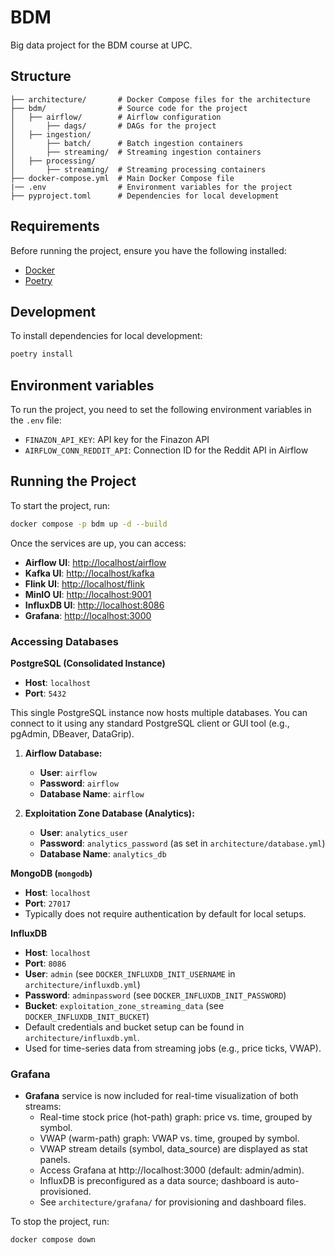 # BDM

Big data project for the BDM course at UPC.

## Structure

```
├── architecture/       # Docker Compose files for the architecture
├── bdm/                # Source code for the project
│   ├── airflow/        # Airflow configuration
│       ├── dags/       # DAGs for the project
│   ├── ingestion/      
│       ├── batch/      # Batch ingestion containers
│       ├── streaming/  # Streaming ingestion containers
│   ├── processing/     
│       ├── streaming/  # Streaming processing containers
├── docker-compose.yml  # Main Docker Compose file
|── .env                # Environment variables for the project
├── pyproject.toml      # Dependencies for local development
```

## Requirements

Before running the project, ensure you have the following installed:

- [Docker](https://docs.docker.com/get-docker/)
- [Poetry](https://python-poetry.org/docs/#installation)

## Development

To install dependencies for local development:

```sh
poetry install
```

## Environment variables

To run the project, you need to set the following environment variables in the `.env` file:

- `FINAZON_API_KEY`: API key for the Finazon API
- `AIRFLOW_CONN_REDDIT_API`: Connection ID for the Reddit API in Airflow

## Running the Project

To start the project, run:

```sh
docker compose -p bdm up -d --build
```

Once the services are up, you can access:

- **Airflow UI**: [http://localhost/airflow](http://localhost/airflow)
- **Kafka UI**: [http://localhost/kafka](http://localhost/kafka)
- **Flink UI**: [http://localhost/flink](http://localhost/flink)
- **MinIO UI**: [http://localhost:9001](http://localhost:9001)
- **InfluxDB UI**: [http://localhost:8086](http://localhost:8086)
- **Grafana**: [http://localhost:3000](http://localhost:3000)

### Accessing Databases

**PostgreSQL (Consolidated Instance)**

- **Host**: `localhost`
- **Port**: `5432`

This single PostgreSQL instance now hosts multiple databases. You can connect to it using any standard PostgreSQL client
or GUI tool (e.g., pgAdmin, DBeaver, DataGrip).

1. **Airflow Database:**
    * **User**: `airflow`
    * **Password**: `airflow`
    * **Database Name**: `airflow`

2. **Exploitation Zone Database (Analytics):**
    * **User**: `analytics_user`
    * **Password**: `analytics_password` (as set in `architecture/database.yml`)
    * **Database Name**: `analytics_db`

**MongoDB (`mongodb`)**

- **Host**: `localhost`
- **Port**: `27017`
- Typically does not require authentication by default for local setups.

**InfluxDB**

- **Host**: `localhost`
- **Port**: `8086`
- **User**: `admin` (see `DOCKER_INFLUXDB_INIT_USERNAME` in `architecture/influxdb.yml`)
- **Password**: `adminpassword` (see `DOCKER_INFLUXDB_INIT_PASSWORD`)
- **Bucket**: `exploitation_zone_streaming_data` (see `DOCKER_INFLUXDB_INIT_BUCKET`)
- Default credentials and bucket setup can be found in `architecture/influxdb.yml`.
- Used for time-series data from streaming jobs (e.g., price ticks, VWAP).

### Grafana

- **Grafana** service is now included for real-time visualization of both streams:
  - Real-time stock price (hot-path) graph: price vs. time, grouped by symbol.
  - VWAP (warm-path) graph: VWAP vs. time, grouped by symbol.
  - VWAP stream details (symbol, data_source) are displayed as stat panels.
  - Access Grafana at http://localhost:3000 (default: admin/admin).
  - InfluxDB is preconfigured as a data source; dashboard is auto-provisioned.
  - See `architecture/grafana/` for provisioning and dashboard files.

To stop the project, run:

```sh
docker compose down
```
